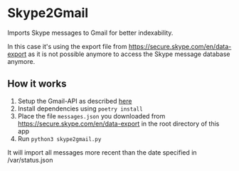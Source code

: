 Skype2Gmail
===========

Imports Skype messages to Gmail for better indexability.

In this case it's using the export file from https://secure.skype.com/en/data-export as 
it is not possible anymore to access the Skype message database anymore. 

How it works
------------

1. Setup the Gmail-API as described [here](https://github.com/silvanm/slack2gmail)
2. Install dependencies using `poetry install`
3. Place the file `messages.json` you downloaded from https://secure.skype.com/en/data-export in 
   the root directory of this app
4. Run `python3 skype2gmail.py`

It will import all messages more recent than the date specified in /var/status.json
